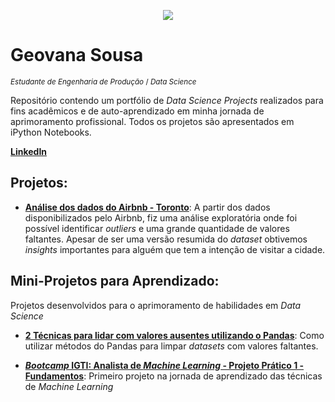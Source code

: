 <p align="center">
  <img src="https://i.imgur.com/XBPbfSs.png" >
</p>

# Geovana Sousa
<sub>*Estudante de Engenharia de Produção* / *Data Science* </sub>

Repositório contendo um portfólio de *Data Science Projects* realizados para fins acadêmicos e de auto-aprendizado em minha jornada de aprimoramento profissional. Todos os projetos são apresentados em iPython Notebooks.

**[LinkedIn](www.linkedin.com/in/geovana-sousaL)**


## Projetos:

* **[Análise dos dados do Airbnb - Toronto](https://bit.ly/2XTOmf9)**: 
A partir dos dados disponibilizados pelo Airbnb, fiz uma análise exploratória onde foi possível identificar *outliers* e uma grande quantidade de valores faltantes. Apesar de ser uma versão resumida do *dataset* obtivemos *insights* importantes para alguém que tem a intenção de visitar a cidade. 


## Mini-Projetos para Aprendizado:
Projetos desenvolvidos para o aprimoramento de habilidades em *Data Science*
  
* **[2 Técnicas para lidar com valores ausentes utilizando o Pandas](https://bit.ly/3geVrxn)**: 
Como utilizar métodos do Pandas para limpar *datasets* com valores faltantes.

* **[*Bootcamp* IGTI: Analista de *Machine Learning* - Projeto Prático 1 - Fundamentos](https://bit.ly/32oqHq8)**:
Primeiro projeto na jornada de aprendizado das técnicas de *Machine Learning*
